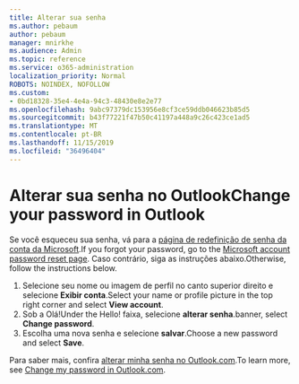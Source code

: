 ```yaml
---
title: Alterar sua senha
ms.author: pebaum
author: pebaum
manager: mnirkhe
ms.audience: Admin
ms.topic: reference
ms.service: o365-administration
localization_priority: Normal
ROBOTS: NOINDEX, NOFOLLOW
ms.custom:
- 0bd18328-35e4-4e4a-94c3-48430e8e2e77
ms.openlocfilehash: 9abc97379dc153956e8cf3ce59ddb046623b85d5
ms.sourcegitcommit: b43f77221f47b50c41197a448a9c26c423ce1ad5
ms.translationtype: MT
ms.contentlocale: pt-BR
ms.lasthandoff: 11/15/2019
ms.locfileid: "36496404"
---
```

# <a name="change-your-password-in-outlook"></a><span data-ttu-id="9e86b-102">Alterar sua senha no Outlook</span><span class="sxs-lookup"><span data-stu-id="9e86b-102">Change your password in Outlook</span></span>

<span data-ttu-id="9e86b-103">Se você esqueceu sua senha, vá para a [página de redefinição de senha da conta da Microsoft](https://go.microsoft.com/fwlink/p/?linkid=841909).</span><span class="sxs-lookup"><span data-stu-id="9e86b-103">If you forgot your password, go to the [Microsoft account password reset page](https://go.microsoft.com/fwlink/p/?linkid=841909).</span></span> <span data-ttu-id="9e86b-104">Caso contrário, siga as instruções abaixo.</span><span class="sxs-lookup"><span data-stu-id="9e86b-104">Otherwise, follow the instructions below.</span></span>
  
1. <span data-ttu-id="9e86b-105">Selecione seu nome ou imagem de perfil no canto superior direito e selecione **Exibir conta**.</span><span class="sxs-lookup"><span data-stu-id="9e86b-105">Select your name or profile picture in the top right corner and select **View account**.</span></span>
2. <span data-ttu-id="9e86b-106">Sob a Olá!</span><span class="sxs-lookup"><span data-stu-id="9e86b-106">Under the Hello!</span></span> <span data-ttu-id="9e86b-107">faixa, selecione **alterar senha**.</span><span class="sxs-lookup"><span data-stu-id="9e86b-107">banner, select **Change password**.</span></span>
3. <span data-ttu-id="9e86b-108">Escolha uma nova senha e selecione **salvar**.</span><span class="sxs-lookup"><span data-stu-id="9e86b-108">Choose a new password and select **Save**.</span></span>

<span data-ttu-id="9e86b-109">Para saber mais, confira [alterar minha senha no Outlook.com](https://support.office.com/article/2138d690-811c-4545-b2f3-e4dbe80c9735.aspx).</span><span class="sxs-lookup"><span data-stu-id="9e86b-109">To learn more, see [Change my password in Outlook.com](https://support.office.com/article/2138d690-811c-4545-b2f3-e4dbe80c9735.aspx).</span></span>